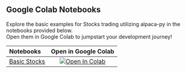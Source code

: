 ## Google Colab Notebooks

Explore the basic examples for Stocks trading utilizing alpaca-py in the notebooks provided below. \
Open them in Google Colab to jumpstart your development journey!

| Notebooks                                       |                                                                                    Open in Google Colab                                                                                    |
|:------------------------------------------------|:------------------------------------------------------------------------------------------------------------------------------------------------------------------------------------------:|
| [Basic Stocks](stocks/stocks-trading-basic.ipynb)            | [![Open In Colab](https://colab.research.google.com/assets/colab-badge.svg)](https://colab.research.google.com/github/alpacahq/alpaca-py/blob/master/examples/stock/stocks-trading-basic.ipynb)  |
